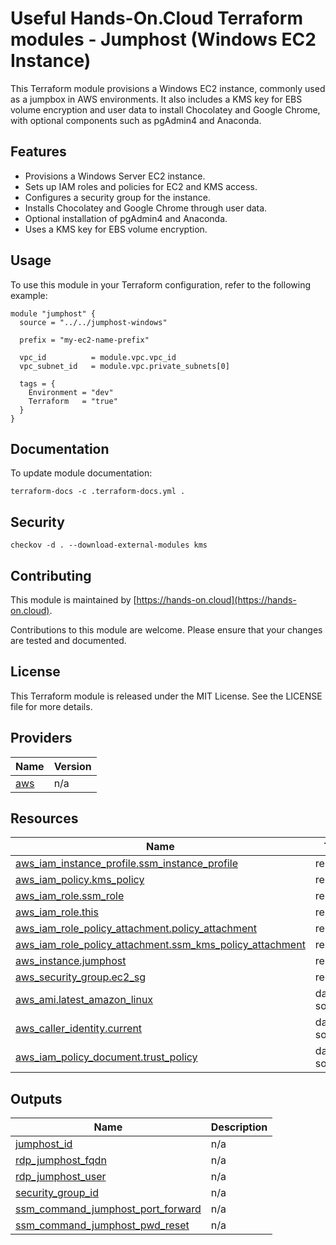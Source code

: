 <!-- BEGIN_TF_DOCS -->

# Useful Hands-On.Cloud Terraform modules - Jumphost (Windows EC2 Instance)

This Terraform module provisions a Windows EC2 instance, commonly used as a jumpbox in AWS environments.
It also includes a KMS key for EBS volume encryption and user data to install Chocolatey and Google Chrome,
with optional components such as pgAdmin4 and Anaconda.

## Features

- Provisions a Windows Server EC2 instance.
- Sets up IAM roles and policies for EC2 and KMS access.
- Configures a security group for the instance.
- Installs Chocolatey and Google Chrome through user data.
- Optional installation of pgAdmin4 and Anaconda.
- Uses a KMS key for EBS volume encryption.

## Usage

To use this module in your Terraform configuration, refer to the following example:

```hcl
module "jumphost" {
  source = "../../jumphost-windows"

  prefix = "my-ec2-name-prefix"

  vpc_id          = module.vpc.vpc_id
  vpc_subnet_id   = module.vpc.private_subnets[0]

  tags = {
    Environment = "dev"
    Terraform   = "true"
  }
}
```

## Documentation

To update module documentation:

```shell
terraform-docs -c .terraform-docs.yml .
```

## Security

```shell
checkov -d . --download-external-modules kms
```

## Contributing

This module is maintained by [https://hands-on.cloud](https://hands-on.cloud).

Contributions to this module are welcome. Please ensure that your changes are tested and documented.

## License

This Terraform module is released under the MIT License. See the LICENSE file for more details.

## Providers

| Name | Version |
|------|---------|
| <a name="provider_aws"></a> [aws](#provider\_aws) | n/a |
## Resources

| Name | Type |
|------|------|
| [aws_iam_instance_profile.ssm_instance_profile](https://registry.terraform.io/providers/hashicorp/aws/latest/docs/resources/iam_instance_profile) | resource |
| [aws_iam_policy.kms_policy](https://registry.terraform.io/providers/hashicorp/aws/latest/docs/resources/iam_policy) | resource |
| [aws_iam_role.ssm_role](https://registry.terraform.io/providers/hashicorp/aws/latest/docs/resources/iam_role) | resource |
| [aws_iam_role.this](https://registry.terraform.io/providers/hashicorp/aws/latest/docs/resources/iam_role) | resource |
| [aws_iam_role_policy_attachment.policy_attachment](https://registry.terraform.io/providers/hashicorp/aws/latest/docs/resources/iam_role_policy_attachment) | resource |
| [aws_iam_role_policy_attachment.ssm_kms_policy_attachment](https://registry.terraform.io/providers/hashicorp/aws/latest/docs/resources/iam_role_policy_attachment) | resource |
| [aws_instance.jumphost](https://registry.terraform.io/providers/hashicorp/aws/latest/docs/resources/instance) | resource |
| [aws_security_group.ec2_sg](https://registry.terraform.io/providers/hashicorp/aws/latest/docs/resources/security_group) | resource |
| [aws_ami.latest_amazon_linux](https://registry.terraform.io/providers/hashicorp/aws/latest/docs/data-sources/ami) | data source |
| [aws_caller_identity.current](https://registry.terraform.io/providers/hashicorp/aws/latest/docs/data-sources/caller_identity) | data source |
| [aws_iam_policy_document.trust_policy](https://registry.terraform.io/providers/hashicorp/aws/latest/docs/data-sources/iam_policy_document) | data source |
## Outputs

| Name | Description |
|------|-------------|
| <a name="output_jumphost_id"></a> [jumphost\_id](#output\_jumphost\_id) | n/a |
| <a name="output_rdp_jumphost_fqdn"></a> [rdp\_jumphost\_fqdn](#output\_rdp\_jumphost\_fqdn) | n/a |
| <a name="output_rdp_jumphost_user"></a> [rdp\_jumphost\_user](#output\_rdp\_jumphost\_user) | n/a |
| <a name="output_security_group_id"></a> [security\_group\_id](#output\_security\_group\_id) | n/a |
| <a name="output_ssm_command_jumphost_port_forward"></a> [ssm\_command\_jumphost\_port\_forward](#output\_ssm\_command\_jumphost\_port\_forward) | n/a |
| <a name="output_ssm_command_jumphost_pwd_reset"></a> [ssm\_command\_jumphost\_pwd\_reset](#output\_ssm\_command\_jumphost\_pwd\_reset) | n/a |

<!-- END_TF_DOCS -->